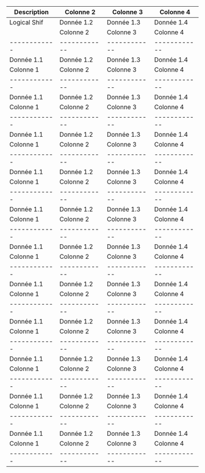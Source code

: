 | Description | Colonne 2  | Colonne 3  | Colonne 4  |
|------------|------------|------------|------------|
| Logical Shif | Donnée 1.2 | Donnée 1.3 | Donnée 1.4 |
|  | Colonne 2  | Colonne 3  | Colonne 4  |
|------------|------------|------------|------------|
| Donnée 1.1 | Donnée 1.2 | Donnée 1.3 | Donnée 1.4 |
| Colonne 1  | Colonne 2  | Colonne 3  | Colonne 4  |
|------------|------------|------------|------------|
| Donnée 1.1 | Donnée 1.2 | Donnée 1.3 | Donnée 1.4 |
| Colonne 1  | Colonne 2  | Colonne 3  | Colonne 4  |
|------------|------------|------------|------------|
| Donnée 1.1 | Donnée 1.2 | Donnée 1.3 | Donnée 1.4 |
| Colonne 1  | Colonne 2  | Colonne 3  | Colonne 4  |
|------------|------------|------------|------------|
| Donnée 1.1 | Donnée 1.2 | Donnée 1.3 | Donnée 1.4 |
| Colonne 1  | Colonne 2  | Colonne 3  | Colonne 4  |
|------------|------------|------------|------------|
| Donnée 1.1 | Donnée 1.2 | Donnée 1.3 | Donnée 1.4 |
| Colonne 1  | Colonne 2  | Colonne 3  | Colonne 4  |
|------------|------------|------------|------------|
| Donnée 1.1 | Donnée 1.2 | Donnée 1.3 | Donnée 1.4 |
| Colonne 1  | Colonne 2  | Colonne 3  | Colonne 4  |
|------------|------------|------------|------------|
| Donnée 1.1 | Donnée 1.2 | Donnée 1.3 | Donnée 1.4 |
| Colonne 1  | Colonne 2  | Colonne 3  | Colonne 4  |
|------------|------------|------------|------------|
| Donnée 1.1 | Donnée 1.2 | Donnée 1.3 | Donnée 1.4 |
| Colonne 1  | Colonne 2  | Colonne 3  | Colonne 4  |
|------------|------------|------------|------------|
| Donnée 1.1 | Donnée 1.2 | Donnée 1.3 | Donnée 1.4 |
| Colonne 1  | Colonne 2  | Colonne 3  | Colonne 4  |
|------------|------------|------------|------------|
| Donnée 1.1 | Donnée 1.2 | Donnée 1.3 | Donnée 1.4 |
| Colonne 1  | Colonne 2  | Colonne 3  | Colonne 4  |
|------------|------------|------------|------------|
| Donnée 1.1 | Donnée 1.2 | Donnée 1.3 | Donnée 1.4 |
| Colonne 1  | Colonne 2  | Colonne 3  | Colonne 4  |
|------------|------------|------------|------------|


